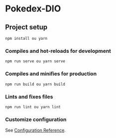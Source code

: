 # Pokedex-DIO

## Project setup
```
npm install ou yarn
```

### Compiles and hot-reloads for development
```
npm run serve ou yarn serve
```

### Compiles and minifies for production
```
npm run build ou yarn build
```

### Lints and fixes files
```
npm run lint ou yarn lint
```

### Customize configuration
See [Configuration Reference](https://cli.vuejs.org/config/).
